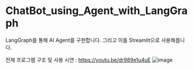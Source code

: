 # ChatBot_using_Agent_with_LangGraph
LangGraph를 통해 AI Agent를 구현합니다. 그리고 이를 Streamlit으로 사용해봅니다.

전체 프로그램 구조 및 사용 시연 : https://youtu.be/dr989e1u4uE
![image](https://github.com/user-attachments/assets/4df6a34a-214d-441e-9f3d-c023cae89a19)
